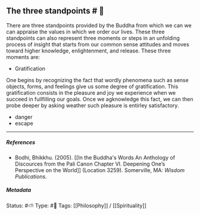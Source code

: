 ## The three standpoints  # 🧠

There are three standpoints provided by the Buddha from which we can we can appraise the values in which we order our lives. These three standpoints can also represent three moments or steps in an unfolding process of insight that starts from our common sense attitudes and moves toward higher knowledge, enlightenment, and release. These three moments are: 

- Gratification

One begins by recognizing the fact that wordly phenomena such as sense objects, forms, and feelings give us some degree of gratification. This gratification consists in the pleasure and joy we experience when we succeed in fullfilling our goals. Once we agknowledge this fact, we can then probe deeper by asking weather such pleasure is entirley satisfactory.

- danger
- escape

___

##### References

- Bodhi, Bhikkhu. (2005). [[In the Buddha's Words An Anthology of Discources from the Pali Canon Chapter VI. Deepening One’s Perspective on the World]]   (Location 3259). Somerville, MA: _Wisdom Publications_.

##### Metadata
Status: #⛅️ 
Type: #🔵 
Tags: [[Philosophy]] / [[Spirituality]]